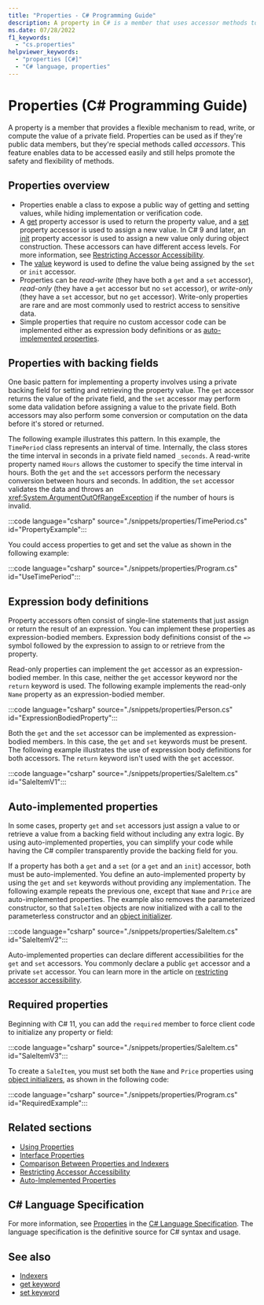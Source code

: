 ```yaml
---
title: "Properties - C# Programming Guide"
description: A property in C# is a member that uses accessor methods to read, write, or compute the value of a private field as if it were a public data member.
ms.date: 07/28/2022
f1_keywords:
  - "cs.properties"
helpviewer_keywords:
  - "properties [C#]"
  - "C# language, properties"
---
```

# Properties (C# Programming Guide)

A property is a member that provides a flexible mechanism to read, write, or compute the value of a private field. Properties can be used as if they're public data members, but they're special methods called *accessors*. This feature enables data to be accessed easily and still helps promote the safety and flexibility of methods.

## Properties overview

- Properties enable a class to expose a public way of getting and setting values, while hiding implementation or verification code.
- A [get](../../language-reference/keywords/get.md) property accessor is used to return the property value, and a [set](../../language-reference/keywords/set.md) property accessor is used to assign a new value. In C# 9 and later, an [init](../../language-reference/keywords/init.md) property accessor is used to assign a new value only during object construction. These accessors can have different access levels. For more information, see [Restricting Accessor Accessibility](./restricting-accessor-accessibility.md).
- The [value](../../language-reference/keywords/value.md) keyword is used to define the value being assigned by the `set` or `init` accessor.
- Properties can be *read-write* (they have both a `get` and a `set` accessor), *read-only* (they have a `get` accessor but no `set` accessor), or *write-only* (they have a `set` accessor, but no `get` accessor). Write-only properties are rare and are most commonly used to restrict access to sensitive data.
- Simple properties that require no custom accessor code can be implemented either as expression body definitions or as [auto-implemented properties](./auto-implemented-properties.md).

## Properties with backing fields

One basic pattern for implementing a property involves using a private backing field for setting and retrieving the property value. The `get` accessor returns the value of the private field, and the `set` accessor may perform some data validation before assigning a value to the private field. Both accessors may also perform some conversion or computation on the data before it's stored or returned.

The following example illustrates this pattern. In this example, the `TimePeriod` class represents an interval of time. Internally, the class stores the time interval in seconds in a private field named `_seconds`. A read-write property named `Hours` allows the customer to specify the time interval in hours. Both the `get` and the `set` accessors perform the necessary conversion between hours and seconds. In addition, the `set` accessor validates the data and throws an <xref:System.ArgumentOutOfRangeException> if the number of hours is invalid.

:::code language="csharp" source="./snippets/properties/TimePeriod.cs" id="PropertyExample":::

You could access properties to get and set the value as shown in the following example:

:::code language="csharp" source="./snippets/properties/Program.cs" id="UseTimePeriod":::

## Expression body definitions

Property accessors often consist of single-line statements that just assign or return the result of an expression. You can implement these properties as expression-bodied members. Expression body definitions consist of the `=>` symbol followed by the expression to assign to or retrieve from the property.

Read-only properties can implement the `get` accessor as an expression-bodied member. In this case, neither the `get` accessor keyword nor the `return` keyword is used. The following example implements the read-only `Name` property as an expression-bodied member.

:::code language="csharp" source="./snippets/properties/Person.cs" id="ExpressionBodiedProperty":::

Both the `get` and the `set` accessor can be implemented as expression-bodied members. In this case, the `get` and `set` keywords must be present. The following example illustrates the use of expression body definitions for both accessors. The `return` keyword isn't used with the `get` accessor.

:::code language="csharp" source="./snippets/properties/SaleItem.cs" id="SaleItemV1":::

## Auto-implemented properties

In some cases, property `get` and `set` accessors just assign a value to or retrieve a value from a backing field without including any extra logic. By using auto-implemented properties, you can simplify your code while having the C# compiler transparently provide the backing field for you.

If a property has both a `get` and a `set` (or a `get` and an `init`) accessor, both must be auto-implemented. You define an auto-implemented property by using the `get` and `set` keywords without providing any implementation. The following example repeats the previous one, except that `Name` and `Price` are auto-implemented properties. The example also removes the parameterized constructor, so that `SaleItem` objects are now initialized with a call to the parameterless constructor and an [object initializer](object-and-collection-initializers.md).

:::code language="csharp" source="./snippets/properties/SaleItem.cs" id="SaleItemV2":::

Auto-implemented properties can declare different accessibilities for the `get` and `set` accessors. You commonly declare a public `get` accessor and a private `set` accessor. You can learn more in the article on [restricting accessor accessibility](./restricting-accessor-accessibility.md).

## Required properties

Beginning with C# 11, you can add the `required` member to force client code to initialize any property or field:

:::code language="csharp" source="./snippets/properties/SaleItem.cs" id="SaleItemV3":::

To create a `SaleItem`, you must set both the `Name` and `Price` properties using [object initializers](./object-and-collection-initializers.md), as shown in the following code:

:::code language="csharp" source="./snippets/properties/Program.cs" id="RequiredExample":::

## Related sections

- [Using Properties](./using-properties.md)
- [Interface Properties](./interface-properties.md)
- [Comparison Between Properties and Indexers](../indexers/comparison-between-properties-and-indexers.md)
- [Restricting Accessor Accessibility](./restricting-accessor-accessibility.md)
- [Auto-Implemented Properties](./auto-implemented-properties.md)

## C# Language Specification

For more information, see [Properties](~/_csharpstandard/standard/classes.md#147-properties) in the [C# Language Specification](~/_csharpstandard/standard/README.md). The language specification is the definitive source for C# syntax and usage.

## See also

- [Indexers](../indexers/index.md)
- [get keyword](../../language-reference/keywords/get.md)
- [set keyword](../../language-reference/keywords/set.md)
